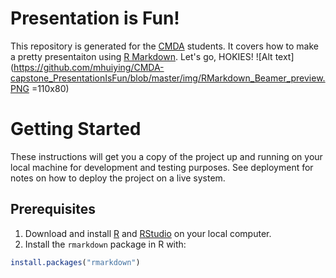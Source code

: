 # Presentation is Fun!
This repository is generated for the [CMDA](http://www.math.vt.edu/people/embree/cmda4864/) students. It covers how to make a pretty presentaiton using [R Markdown](https://rmarkdown.rstudio.com/). Let's go, HOKIES!
![Alt text](https://github.com/mhuiying/CMDA-capstone_PresentationIsFun/blob/master/img/RMarkdown_Beamer_preview.PNG =110x80)

# Getting Started
These instructions will get you a copy of the project up and running on your local machine for development and testing purposes. See deployment for notes on how to deploy the project on a live system.

## Prerequisites
1. Download and install [R](https://www.r-project.org/) and [RStudio](https://www.rstudio.com/) on your local computer. 
2. Install the `rmarkdown` package in R with:
```r
install.packages("rmarkdown")
```
